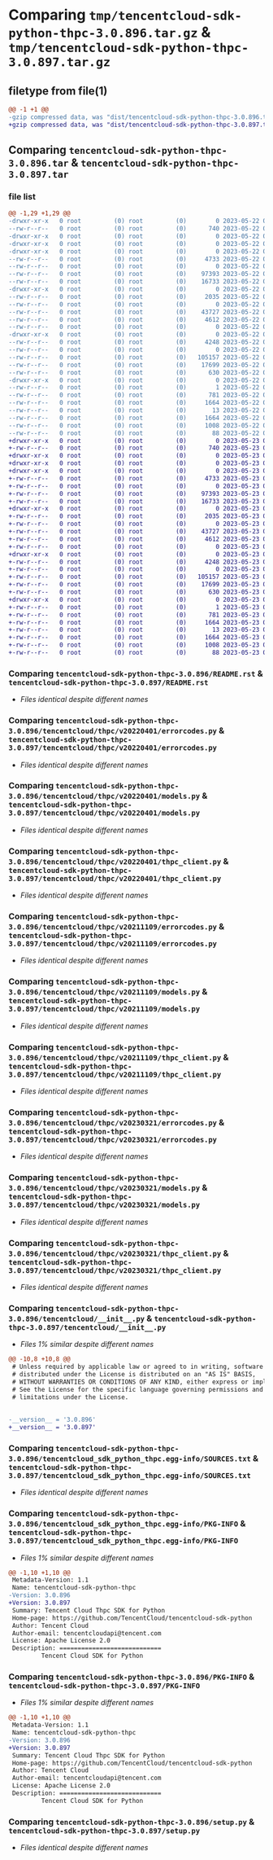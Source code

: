 # Comparing `tmp/tencentcloud-sdk-python-thpc-3.0.896.tar.gz` & `tmp/tencentcloud-sdk-python-thpc-3.0.897.tar.gz`

## filetype from file(1)

```diff
@@ -1 +1 @@
-gzip compressed data, was "dist/tencentcloud-sdk-python-thpc-3.0.896.tar", last modified: Mon May 22 00:34:28 2023, max compression
+gzip compressed data, was "dist/tencentcloud-sdk-python-thpc-3.0.897.tar", last modified: Tue May 23 02:33:20 2023, max compression
```

## Comparing `tencentcloud-sdk-python-thpc-3.0.896.tar` & `tencentcloud-sdk-python-thpc-3.0.897.tar`

### file list

```diff
@@ -1,29 +1,29 @@
-drwxr-xr-x   0 root         (0) root         (0)        0 2023-05-22 00:34:28.000000 tencentcloud-sdk-python-thpc-3.0.896/
--rw-r--r--   0 root         (0) root         (0)      740 2023-05-22 00:34:28.000000 tencentcloud-sdk-python-thpc-3.0.896/README.rst
-drwxr-xr-x   0 root         (0) root         (0)        0 2023-05-22 00:34:28.000000 tencentcloud-sdk-python-thpc-3.0.896/tencentcloud/
-drwxr-xr-x   0 root         (0) root         (0)        0 2023-05-22 00:34:28.000000 tencentcloud-sdk-python-thpc-3.0.896/tencentcloud/thpc/
-drwxr-xr-x   0 root         (0) root         (0)        0 2023-05-22 00:34:28.000000 tencentcloud-sdk-python-thpc-3.0.896/tencentcloud/thpc/v20220401/
--rw-r--r--   0 root         (0) root         (0)     4733 2023-05-22 00:34:28.000000 tencentcloud-sdk-python-thpc-3.0.896/tencentcloud/thpc/v20220401/errorcodes.py
--rw-r--r--   0 root         (0) root         (0)        0 2023-05-22 00:34:28.000000 tencentcloud-sdk-python-thpc-3.0.896/tencentcloud/thpc/v20220401/__init__.py
--rw-r--r--   0 root         (0) root         (0)    97393 2023-05-22 00:34:28.000000 tencentcloud-sdk-python-thpc-3.0.896/tencentcloud/thpc/v20220401/models.py
--rw-r--r--   0 root         (0) root         (0)    16733 2023-05-22 00:34:28.000000 tencentcloud-sdk-python-thpc-3.0.896/tencentcloud/thpc/v20220401/thpc_client.py
-drwxr-xr-x   0 root         (0) root         (0)        0 2023-05-22 00:34:28.000000 tencentcloud-sdk-python-thpc-3.0.896/tencentcloud/thpc/v20211109/
--rw-r--r--   0 root         (0) root         (0)     2035 2023-05-22 00:34:28.000000 tencentcloud-sdk-python-thpc-3.0.896/tencentcloud/thpc/v20211109/errorcodes.py
--rw-r--r--   0 root         (0) root         (0)        0 2023-05-22 00:34:28.000000 tencentcloud-sdk-python-thpc-3.0.896/tencentcloud/thpc/v20211109/__init__.py
--rw-r--r--   0 root         (0) root         (0)    43727 2023-05-22 00:34:28.000000 tencentcloud-sdk-python-thpc-3.0.896/tencentcloud/thpc/v20211109/models.py
--rw-r--r--   0 root         (0) root         (0)     4612 2023-05-22 00:34:28.000000 tencentcloud-sdk-python-thpc-3.0.896/tencentcloud/thpc/v20211109/thpc_client.py
--rw-r--r--   0 root         (0) root         (0)        0 2023-05-22 00:34:28.000000 tencentcloud-sdk-python-thpc-3.0.896/tencentcloud/thpc/__init__.py
-drwxr-xr-x   0 root         (0) root         (0)        0 2023-05-22 00:34:28.000000 tencentcloud-sdk-python-thpc-3.0.896/tencentcloud/thpc/v20230321/
--rw-r--r--   0 root         (0) root         (0)     4248 2023-05-22 00:34:28.000000 tencentcloud-sdk-python-thpc-3.0.896/tencentcloud/thpc/v20230321/errorcodes.py
--rw-r--r--   0 root         (0) root         (0)        0 2023-05-22 00:34:28.000000 tencentcloud-sdk-python-thpc-3.0.896/tencentcloud/thpc/v20230321/__init__.py
--rw-r--r--   0 root         (0) root         (0)   105157 2023-05-22 00:34:28.000000 tencentcloud-sdk-python-thpc-3.0.896/tencentcloud/thpc/v20230321/models.py
--rw-r--r--   0 root         (0) root         (0)    17699 2023-05-22 00:34:28.000000 tencentcloud-sdk-python-thpc-3.0.896/tencentcloud/thpc/v20230321/thpc_client.py
--rw-r--r--   0 root         (0) root         (0)      630 2023-05-22 00:34:28.000000 tencentcloud-sdk-python-thpc-3.0.896/tencentcloud/__init__.py
-drwxr-xr-x   0 root         (0) root         (0)        0 2023-05-22 00:34:28.000000 tencentcloud-sdk-python-thpc-3.0.896/tencentcloud_sdk_python_thpc.egg-info/
--rw-r--r--   0 root         (0) root         (0)        1 2023-05-22 00:34:28.000000 tencentcloud-sdk-python-thpc-3.0.896/tencentcloud_sdk_python_thpc.egg-info/dependency_links.txt
--rw-r--r--   0 root         (0) root         (0)      781 2023-05-22 00:34:28.000000 tencentcloud-sdk-python-thpc-3.0.896/tencentcloud_sdk_python_thpc.egg-info/SOURCES.txt
--rw-r--r--   0 root         (0) root         (0)     1664 2023-05-22 00:34:28.000000 tencentcloud-sdk-python-thpc-3.0.896/tencentcloud_sdk_python_thpc.egg-info/PKG-INFO
--rw-r--r--   0 root         (0) root         (0)       13 2023-05-22 00:34:28.000000 tencentcloud-sdk-python-thpc-3.0.896/tencentcloud_sdk_python_thpc.egg-info/top_level.txt
--rw-r--r--   0 root         (0) root         (0)     1664 2023-05-22 00:34:28.000000 tencentcloud-sdk-python-thpc-3.0.896/PKG-INFO
--rw-r--r--   0 root         (0) root         (0)     1008 2023-05-22 00:34:28.000000 tencentcloud-sdk-python-thpc-3.0.896/setup.py
--rw-r--r--   0 root         (0) root         (0)       88 2023-05-22 00:34:28.000000 tencentcloud-sdk-python-thpc-3.0.896/setup.cfg
+drwxr-xr-x   0 root         (0) root         (0)        0 2023-05-23 02:33:20.000000 tencentcloud-sdk-python-thpc-3.0.897/
+-rw-r--r--   0 root         (0) root         (0)      740 2023-05-23 02:33:20.000000 tencentcloud-sdk-python-thpc-3.0.897/README.rst
+drwxr-xr-x   0 root         (0) root         (0)        0 2023-05-23 02:33:20.000000 tencentcloud-sdk-python-thpc-3.0.897/tencentcloud/
+drwxr-xr-x   0 root         (0) root         (0)        0 2023-05-23 02:33:20.000000 tencentcloud-sdk-python-thpc-3.0.897/tencentcloud/thpc/
+drwxr-xr-x   0 root         (0) root         (0)        0 2023-05-23 02:33:20.000000 tencentcloud-sdk-python-thpc-3.0.897/tencentcloud/thpc/v20220401/
+-rw-r--r--   0 root         (0) root         (0)     4733 2023-05-23 02:33:20.000000 tencentcloud-sdk-python-thpc-3.0.897/tencentcloud/thpc/v20220401/errorcodes.py
+-rw-r--r--   0 root         (0) root         (0)        0 2023-05-23 02:33:20.000000 tencentcloud-sdk-python-thpc-3.0.897/tencentcloud/thpc/v20220401/__init__.py
+-rw-r--r--   0 root         (0) root         (0)    97393 2023-05-23 02:33:20.000000 tencentcloud-sdk-python-thpc-3.0.897/tencentcloud/thpc/v20220401/models.py
+-rw-r--r--   0 root         (0) root         (0)    16733 2023-05-23 02:33:20.000000 tencentcloud-sdk-python-thpc-3.0.897/tencentcloud/thpc/v20220401/thpc_client.py
+drwxr-xr-x   0 root         (0) root         (0)        0 2023-05-23 02:33:20.000000 tencentcloud-sdk-python-thpc-3.0.897/tencentcloud/thpc/v20211109/
+-rw-r--r--   0 root         (0) root         (0)     2035 2023-05-23 02:33:20.000000 tencentcloud-sdk-python-thpc-3.0.897/tencentcloud/thpc/v20211109/errorcodes.py
+-rw-r--r--   0 root         (0) root         (0)        0 2023-05-23 02:33:20.000000 tencentcloud-sdk-python-thpc-3.0.897/tencentcloud/thpc/v20211109/__init__.py
+-rw-r--r--   0 root         (0) root         (0)    43727 2023-05-23 02:33:20.000000 tencentcloud-sdk-python-thpc-3.0.897/tencentcloud/thpc/v20211109/models.py
+-rw-r--r--   0 root         (0) root         (0)     4612 2023-05-23 02:33:20.000000 tencentcloud-sdk-python-thpc-3.0.897/tencentcloud/thpc/v20211109/thpc_client.py
+-rw-r--r--   0 root         (0) root         (0)        0 2023-05-23 02:33:20.000000 tencentcloud-sdk-python-thpc-3.0.897/tencentcloud/thpc/__init__.py
+drwxr-xr-x   0 root         (0) root         (0)        0 2023-05-23 02:33:20.000000 tencentcloud-sdk-python-thpc-3.0.897/tencentcloud/thpc/v20230321/
+-rw-r--r--   0 root         (0) root         (0)     4248 2023-05-23 02:33:20.000000 tencentcloud-sdk-python-thpc-3.0.897/tencentcloud/thpc/v20230321/errorcodes.py
+-rw-r--r--   0 root         (0) root         (0)        0 2023-05-23 02:33:20.000000 tencentcloud-sdk-python-thpc-3.0.897/tencentcloud/thpc/v20230321/__init__.py
+-rw-r--r--   0 root         (0) root         (0)   105157 2023-05-23 02:33:20.000000 tencentcloud-sdk-python-thpc-3.0.897/tencentcloud/thpc/v20230321/models.py
+-rw-r--r--   0 root         (0) root         (0)    17699 2023-05-23 02:33:20.000000 tencentcloud-sdk-python-thpc-3.0.897/tencentcloud/thpc/v20230321/thpc_client.py
+-rw-r--r--   0 root         (0) root         (0)      630 2023-05-23 02:33:20.000000 tencentcloud-sdk-python-thpc-3.0.897/tencentcloud/__init__.py
+drwxr-xr-x   0 root         (0) root         (0)        0 2023-05-23 02:33:20.000000 tencentcloud-sdk-python-thpc-3.0.897/tencentcloud_sdk_python_thpc.egg-info/
+-rw-r--r--   0 root         (0) root         (0)        1 2023-05-23 02:33:20.000000 tencentcloud-sdk-python-thpc-3.0.897/tencentcloud_sdk_python_thpc.egg-info/dependency_links.txt
+-rw-r--r--   0 root         (0) root         (0)      781 2023-05-23 02:33:20.000000 tencentcloud-sdk-python-thpc-3.0.897/tencentcloud_sdk_python_thpc.egg-info/SOURCES.txt
+-rw-r--r--   0 root         (0) root         (0)     1664 2023-05-23 02:33:20.000000 tencentcloud-sdk-python-thpc-3.0.897/tencentcloud_sdk_python_thpc.egg-info/PKG-INFO
+-rw-r--r--   0 root         (0) root         (0)       13 2023-05-23 02:33:20.000000 tencentcloud-sdk-python-thpc-3.0.897/tencentcloud_sdk_python_thpc.egg-info/top_level.txt
+-rw-r--r--   0 root         (0) root         (0)     1664 2023-05-23 02:33:20.000000 tencentcloud-sdk-python-thpc-3.0.897/PKG-INFO
+-rw-r--r--   0 root         (0) root         (0)     1008 2023-05-23 02:33:20.000000 tencentcloud-sdk-python-thpc-3.0.897/setup.py
+-rw-r--r--   0 root         (0) root         (0)       88 2023-05-23 02:33:20.000000 tencentcloud-sdk-python-thpc-3.0.897/setup.cfg
```

### Comparing `tencentcloud-sdk-python-thpc-3.0.896/README.rst` & `tencentcloud-sdk-python-thpc-3.0.897/README.rst`

 * *Files identical despite different names*

### Comparing `tencentcloud-sdk-python-thpc-3.0.896/tencentcloud/thpc/v20220401/errorcodes.py` & `tencentcloud-sdk-python-thpc-3.0.897/tencentcloud/thpc/v20220401/errorcodes.py`

 * *Files identical despite different names*

### Comparing `tencentcloud-sdk-python-thpc-3.0.896/tencentcloud/thpc/v20220401/models.py` & `tencentcloud-sdk-python-thpc-3.0.897/tencentcloud/thpc/v20220401/models.py`

 * *Files identical despite different names*

### Comparing `tencentcloud-sdk-python-thpc-3.0.896/tencentcloud/thpc/v20220401/thpc_client.py` & `tencentcloud-sdk-python-thpc-3.0.897/tencentcloud/thpc/v20220401/thpc_client.py`

 * *Files identical despite different names*

### Comparing `tencentcloud-sdk-python-thpc-3.0.896/tencentcloud/thpc/v20211109/errorcodes.py` & `tencentcloud-sdk-python-thpc-3.0.897/tencentcloud/thpc/v20211109/errorcodes.py`

 * *Files identical despite different names*

### Comparing `tencentcloud-sdk-python-thpc-3.0.896/tencentcloud/thpc/v20211109/models.py` & `tencentcloud-sdk-python-thpc-3.0.897/tencentcloud/thpc/v20211109/models.py`

 * *Files identical despite different names*

### Comparing `tencentcloud-sdk-python-thpc-3.0.896/tencentcloud/thpc/v20211109/thpc_client.py` & `tencentcloud-sdk-python-thpc-3.0.897/tencentcloud/thpc/v20211109/thpc_client.py`

 * *Files identical despite different names*

### Comparing `tencentcloud-sdk-python-thpc-3.0.896/tencentcloud/thpc/v20230321/errorcodes.py` & `tencentcloud-sdk-python-thpc-3.0.897/tencentcloud/thpc/v20230321/errorcodes.py`

 * *Files identical despite different names*

### Comparing `tencentcloud-sdk-python-thpc-3.0.896/tencentcloud/thpc/v20230321/models.py` & `tencentcloud-sdk-python-thpc-3.0.897/tencentcloud/thpc/v20230321/models.py`

 * *Files identical despite different names*

### Comparing `tencentcloud-sdk-python-thpc-3.0.896/tencentcloud/thpc/v20230321/thpc_client.py` & `tencentcloud-sdk-python-thpc-3.0.897/tencentcloud/thpc/v20230321/thpc_client.py`

 * *Files identical despite different names*

### Comparing `tencentcloud-sdk-python-thpc-3.0.896/tencentcloud/__init__.py` & `tencentcloud-sdk-python-thpc-3.0.897/tencentcloud/__init__.py`

 * *Files 1% similar despite different names*

```diff
@@ -10,8 +10,8 @@
 # Unless required by applicable law or agreed to in writing, software
 # distributed under the License is distributed on an "AS IS" BASIS,
 # WITHOUT WARRANTIES OR CONDITIONS OF ANY KIND, either express or implied.
 # See the License for the specific language governing permissions and
 # limitations under the License.
 
 
-__version__ = '3.0.896'
+__version__ = '3.0.897'
```

### Comparing `tencentcloud-sdk-python-thpc-3.0.896/tencentcloud_sdk_python_thpc.egg-info/SOURCES.txt` & `tencentcloud-sdk-python-thpc-3.0.897/tencentcloud_sdk_python_thpc.egg-info/SOURCES.txt`

 * *Files identical despite different names*

### Comparing `tencentcloud-sdk-python-thpc-3.0.896/tencentcloud_sdk_python_thpc.egg-info/PKG-INFO` & `tencentcloud-sdk-python-thpc-3.0.897/tencentcloud_sdk_python_thpc.egg-info/PKG-INFO`

 * *Files 1% similar despite different names*

```diff
@@ -1,10 +1,10 @@
 Metadata-Version: 1.1
 Name: tencentcloud-sdk-python-thpc
-Version: 3.0.896
+Version: 3.0.897
 Summary: Tencent Cloud Thpc SDK for Python
 Home-page: https://github.com/TencentCloud/tencentcloud-sdk-python
 Author: Tencent Cloud
 Author-email: tencentcloudapi@tencent.com
 License: Apache License 2.0
 Description: ============================
         Tencent Cloud SDK for Python
```

### Comparing `tencentcloud-sdk-python-thpc-3.0.896/PKG-INFO` & `tencentcloud-sdk-python-thpc-3.0.897/PKG-INFO`

 * *Files 1% similar despite different names*

```diff
@@ -1,10 +1,10 @@
 Metadata-Version: 1.1
 Name: tencentcloud-sdk-python-thpc
-Version: 3.0.896
+Version: 3.0.897
 Summary: Tencent Cloud Thpc SDK for Python
 Home-page: https://github.com/TencentCloud/tencentcloud-sdk-python
 Author: Tencent Cloud
 Author-email: tencentcloudapi@tencent.com
 License: Apache License 2.0
 Description: ============================
         Tencent Cloud SDK for Python
```

### Comparing `tencentcloud-sdk-python-thpc-3.0.896/setup.py` & `tencentcloud-sdk-python-thpc-3.0.897/setup.py`

 * *Files identical despite different names*

